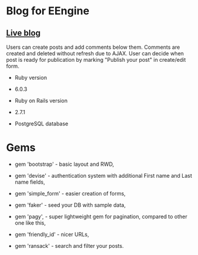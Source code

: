 # Blog for EEngine

## [Live blog](http://eengine-blog.herokuapp.com/)

Users can create posts and add comments below them.
Comments are created and deleted without refresh due to AJAX.
User can decide when post is ready for publication by marking "Publish your post" in create/edit form.

* Ruby version
- 6.0.3

* Ruby on Rails version
- 2.7.1

* PostgreSQL database

# Gems

* gem 'bootstrap' - basic layout and RWD,

* gem 'devise' - authentication system with additional First name and Last name fields,

* gem 'simple_form' - easier creation of forms,

* gem 'faker' - seed your DB with sample data,

* gem 'pagy', - super lightweight gem for pagination, compared to other one like this,

* gem 'friendly_id' - nicer URLs,

* gem 'ransack' - search and filter your posts.
